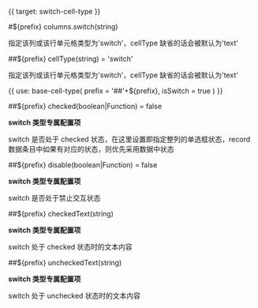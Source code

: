 {{ target: switch-cell-type }}

#${prefix} columns.switch(string)

指定该列或该行单元格类型为'switch'，cellType 缺省的话会被默认为'text'

##${prefix} cellType(string) = 'switch'

指定该列或该行单元格类型为'switch'，cellType 缺省的话会被默认为'text'

{{ use: base-cell-type(
    prefix = '##'+${prefix},
    isSwitch = true
) }}

##${prefix} checked(boolean|Function) = false

**switch 类型专属配置项**

switch 是否处于 checked 状态，在这里设置即指定整列的单选框状态，record 数据条目中如果有对应的状态，则优先采用数据中状态

##${prefix} disable(boolean|Function) = false

**switch 类型专属配置项**

switch 是否处于禁止交互状态

##${prefix} checkedText(string)

**switch 类型专属配置项**

switch 处于 checked 状态时的文本内容

##${prefix} uncheckedText(string)

**switch 类型专属配置项**

switch 处于 unchecked 状态时的文本内容
